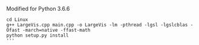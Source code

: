 Modified for Python 3.6.6

```
cd Linux
g++ LargeVis.cpp main.cpp -o LargeVis -lm -pthread -lgsl -lgslcblas -Ofast -march=native -ffast-math
python setup.py install
'''
